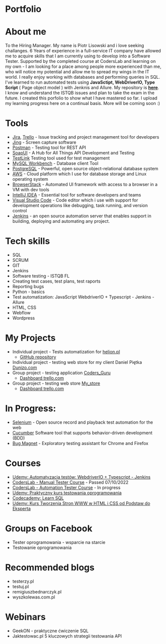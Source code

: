 # Portfolio
# About me
To the Hiring Manager. My name is Piotr Lisowski and i love seeking challanges. 6 Years of experience in a full-service IT company have allowed me to acquire skills that I am currently using to develop into a Software Tester. Supported by the completed course at CodersLab and learning on my own - I am looking for a place among people more experienced than me, who will notice my potential and allow me to spread my wings in the IT world. I really enjoy working with databases and performing queries in SQL. I've learned to run automated tests using **JavaSctipt, WebDriverIO, Type Script** ( Page object model ) with Jenknis and Allure. My repository is **[here](https://github.com/PiotrLisowski88/Testy-Automatyczne-Helion)**. I know and understand the ISTQB issues and plan to take the exam in the future. I created this porfolio to show what I have mastered so far. I upload my learning progress here on a continual basis. More will be coming soon :) 
# Tools
  - [Jira](https://www.atlassian.com/software/jira0), [Trello](https://trello.com/) - Issue tracking and project management tool for developers
  - [Jing](https://www.techsmith.com/jing-tool.html) - Screen capture software
  - [Postman](https://www.postman.com/) - Testing tool for REST API
  - [SoapUI](https://www.soapui.org/downloads/latest-release/) - A Hub for All Things API Development and Testing
  - [TestLink](https://testlink.org/) Testing tool used for test management
  - [MySQL Workbench](https://dev.mysql.com/downloads/workbench/) - Database client Tool
  - [PostgreSQL](https://www.postgresql.org/download/) - Powerful, open source object-relational database system
  - [AWS](https://aws.amazon.com/) - Cloud platform which I use for database storage and Linux operating system
  - [BrowserStack](https://www.browserstack.com/) - Automated UI framework with access to a browser in a VM with dev tools
  - [IntelliJ IDEA](https://www.jetbrains.com/idea/) - Essential tool for software developers and teams
  - [Visual Studio Code](https://code.visualstudio.com/) - Code editor which i use with support for development operations like debugging, task running, and version control
  - [Jenkins](https://www.jenkins.io/) - an open source automation server that enables support in building, deploying and automating any project.
# Tech skills
  - SQL
  - SCRUM
  - GIT
  - Jenkins
  - Software testing - ISTQB FL 
  - Creating test cases, test plans, test raports
  - Reporting bugs
  - Python - basics
  - Test automatization: JavaScript WebdriverIO + Typescript - Jenkins - Allure
  - HTML, CSS
  - Webflow
  - Wordpress
# My Projects
  - Individual project - Tests automatization for [helion.pl](https://helion.pl) 
    * [GitHub repository](https://github.com/PiotrLisowski88/Testy-Automatyczne-Helion)
  - Individual project - testing web store for my client Daniel Piętka [Dunizo.com](https://dunizo.com/)
  - Group project - testing application [Coders_Guru](https://tester.codersguru.pl/)
    * [Dashboard trello.com](https://trello.com/b/V6IYJ0cA/codersguru)
  - Group project - testing web store [My_store](https://dev-mystore-testlab.coderslab.pl/index.php)
    * [Dashboard trello.com](https://trello.com/b/hEpv5Ls9/mystore)
# In Progress: 
  - [Selenium](https://www.selenium.dev/) - Open source record and playback test automation for the web
  - [Cucumber](https://cucumber.io/) Software tool that supports behavior-driven development (BDD)
  - [Bug Magnet](https://chrome.google.com/webstore/detail/bug-magnet/efhedldbjahpgjcneebmbolkalbhckfi?hl=pl) - Exploratory testing assistant for Chrome and Firefox
# Courses
  - [Udemy: Automatyzacja testów: WebdriverIO + Typescript - Jenkins](https://www.udemy.com/course/testowanie-automatyczne-webdriverio/) 
  - [CodersLab - Manual Tester Course](https://drive.google.com/file/d/1IfagSNNcbdCbERv2EdXL5_oHV6WFJuoB/view?usp=sharing) - Passed 07/10/2022 
  - [CodersLab - Automation Tester Course](https://drive.google.com/file/d/1YNPr_nD9ETjztftveiNtvwAkLb4MdUou/view?usp=sharing) - In progress  
  - [Udemy: Praktyczny kurs testowania oprogramowania](https://www.udemy.com/course/praktyczny-kurs-testowania-oprogramowania/)
  - [Codecademy: Learn SQL](https://drive.google.com/file/d/1OlB5CNhgvGX2St2mIekPYjp6mjmuur4M/view?usp=sharing)
  - [Udemy: Kurs Tworzenia Stron WWW w HTML i CSS od Podstaw do Eksperta](https://www.udemy.com/course/kurs-tworzenia-stron-www-w-html-i-css-od-podstaw-do-eksperta/)
# Groups on Facebook
  - Tester oprogramowania - wsparcie na starcie
  - Testowanie oprogramowania
# Recommended blogs
  - testerzy.pl
  - testuj.pl 
  - remigiuszbednarczyk.pl
  - wyszkolewas.com.pl
# Webinars
  - GeekON - praktyczne ćwiczenie SQL
  - Jaktestowac.pl 5 kluczowych strategii testowania API
